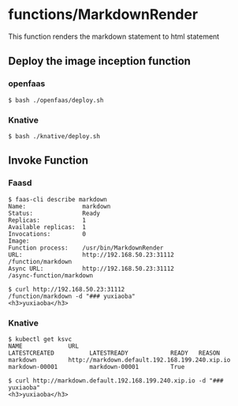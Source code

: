 # functions/MarkdownRender

This function renders the markdown statement to html statement

## Deploy the image inception function

### openfaas
```
$ bash ./openfaas/deploy.sh
```

### Knative
```
$ bash ./knative/deploy.sh
```

## Invoke Function


### Faasd

```
$ faas-cli describe markdown
Name:                markdown
Status:              Ready
Replicas:            1
Available replicas:  1
Invocations:         0
Image:
Function process:    /usr/bin/MarkdownRender
URL:                 http://192.168.50.23:31112
/function/markdown
Async URL:           http://192.168.50.23:31112
/async-function/markdown

$ curl http://192.168.50.23:31112
/function/markdown -d "### yuxiaoba"
<h3>yuxiaoba</h3>
```

### Knative
```
$ kubectl get ksvc
NAME             URL                                                    LATESTCREATED          LATESTREADY            READY   REASON
markdown         http://markdown.default.192.168.199.240.xip.io         markdown-00001         markdown-00001         True

$ curl http://markdown.default.192.168.199.240.xip.io -d "### yuxiaoba"
<h3>yuxiaoba</h3>
```

